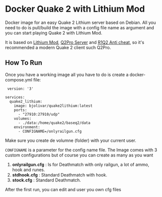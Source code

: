 # Docker Quake 2 with Lithium Mod
Docker image for an easy Quake 2 Lithium server based on Debian. All you need to do is pull/build the image with a config file name as argument and you can start playing Quake 2 with Lithium Mod. 

It is based on [Lithium Mod](https://quake2lithium.github.io/), [Q2Pro Server](https://github.com/skullernet/q2pro) and [R1Q2 Anti cheat](https://github.com/Slipyx/r1q2), so it's recommended a modern Quake 2 client such Q2Pro.

## How To Run
Once you have a working image all you have to do is create a docker-compose.yml file:
```
 version: '3'

services:
  quake2_lithium:
    image: bjolivar/quake2lithium:latest
    ports:
      - "27910:27910/udp"
    volumes:
      - ./data:/home/quake2/baseq2/data
    environment:
      - CONFIGNAME=/onlyrailgun.cfg
```

Make sure you create de volumne (folder) with your current user.

`CONFIGNAME` is a parameter for the config name file. The Image comes with 3 custom configurations but of course you can create as many as you want
1. **onlyrailgun.cfg** : Is for Deathmatch with only railgun, a lot of ammo,  hook and runes.
2. **stdhook.cfg** : Standard Deathmatch with hook.
3. **stock.cfg** : Standard Deathmatch.

After the first run, you can edit and user you own cfg files

